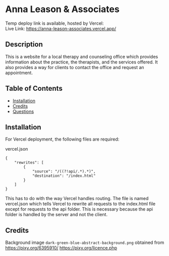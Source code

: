 # Anna Leason & Associates
Temp deploy link is available, hosted by Vercel:<br>
Live Link: https://anna-leason-associates.vercel.app/

## Description
This is a website for a local therapy and counseling office which provides information about the practice, the therapists, and the services offered. It also provides a way for clients to contact the office and request an appointment.

## Table of Contents
* [Installation](#installation)
* [Credits](#credits)
* [Questions](#questions)



## Installation
For Vercel deployment, the following files are required:<br>
 
vercel.json
```
{
	"rewrites": [
		{
			"source": "/((?!api/.*).*)",
			"destination": "/index.html"
		}
	]
}
```
This has to do with the way Vercel handles routing. The file is named vercel.json which tells Vercel to rewrite all requests to the index.html file except for requests to the api folder. This is necessary because the api folder is handled by the server and not the client. 




## Credits
Background image `dark-green-blue-abstract-background.png`
obtained from 
https://pixy.org/6395910/
https://pixy.org/licence.php